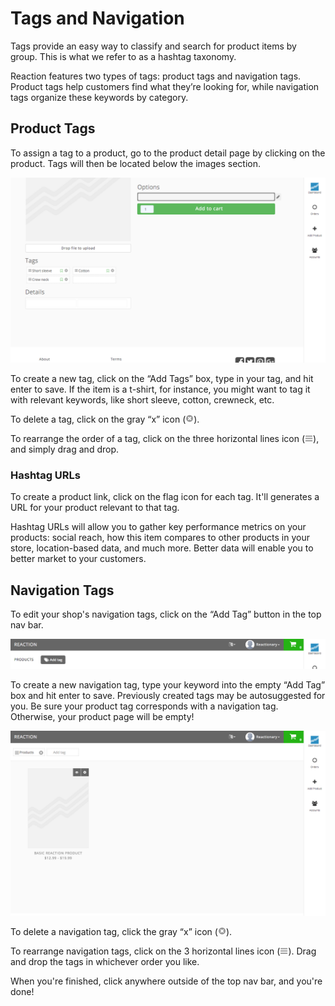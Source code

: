 # Tags and Navigation

Tags provide an easy way to classify and search for product items by group. This is what we refer to as a hashtag taxonomy.

Reaction features two types of tags: product tags and navigation tags. Product tags help customers find what they’re looking for, while navigation tags organize these keywords by category.

## Product Tags

To assign a tag to a product, go to the product detail page by clicking on the product. Tags will then be located below the images section.

![](/assets/admin-products-tags.png "Reaction Commerce tags and navigation")

To create a new tag, click on the “Add Tags” box, type in your tag, and hit enter to save. If the item is a t-shirt, for instance, you might want to tag it with relevant keywords, like short sleeve, cotton, crewneck, etc. 

To delete a tag, click on the gray “x” icon (![](/assets/guide-icon-deletetag.png "Reaction Commerce delete tag")).

To rearrange the order of a tag, click on the three horizontal lines icon (![](/assets/guide-icon-movetag.png "Reaction Commerce move tags")), and simply drag and drop.

### Hashtag URLs

To create a product link, click on the flag icon for each tag. It'll generates a URL for your product relevant to that tag.

Hashtag URLs will allow you to gather key performance metrics on your products: social reach, how this item compares to other products in your store, location-based data, and much more. Better data will enable you to better market to your customers.

## Navigation Tags

To edit your shop's navigation tags, click on the “Add Tag” button in the top nav bar.

![](/assets/admin-top-navigation.png "Reaction Commerce Navigation")

To create a new navigation tag, type your keyword into the empty “Add Tag” box and hit enter to save. Previously created tags may be autosuggested for you. Be sure your product tag corresponds with a navigation tag. Otherwise, your product page will be empty!

![](/assets/admin-top-navigation-add.png "Reaction Commerce navigation bar")

To delete a navigation tag, click the gray “x” icon (![](/assets/guide-icon-deletetag.png "Reaction Commerce delete tag")).

To rearrange navigation tags, click on the 3 horizontal lines icon (![](/assets/guide-icon-movetag.png "Reaction Commerce move tag")). Drag and drop the tags in whichever order you like. 

When you're finished, click anywhere outside of the top nav bar, and you're done! 
